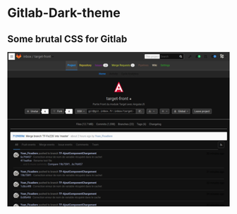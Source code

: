 # Gitlab-Dark-theme

## Some brutal CSS for Gitlab
![preview](https://raw.githubusercontent.com/4sStylZ/Gitlab-Dark-theme/master/Gitlab%20Dark%20Theme.png)
